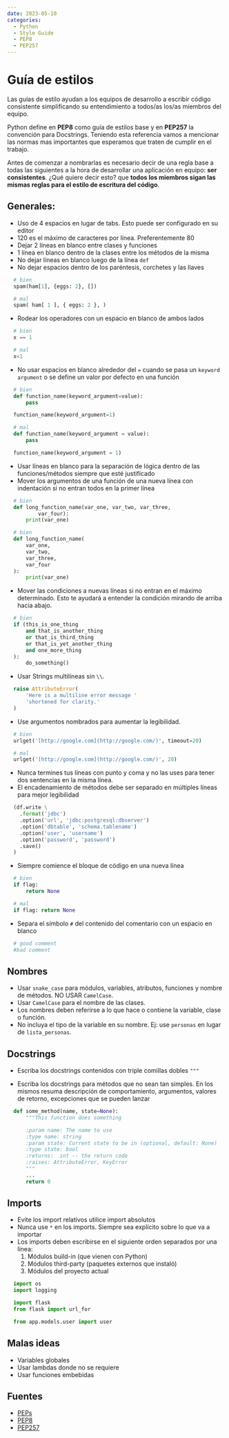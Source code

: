 ```yaml
---
date: 2023-05-10
categories:
  - Python
  - Style Guide
  - PEP8
  - PEP257
---
```


# Guía de estilos

Las guías de estilo ayudan a los equipos de desarrollo a escribir código
consistente simplificando su entendimiento a todos/as los/as miembros del
equipo.

Python define en **PEP8** como guía de estilos base y en **PEP257** la convención
para Docstrings. Teniendo esta referencia vamos a mencionar las normas mas
importantes que esperamos que traten de cumplir en el trabajo.

<!-- more -->

Antes de comenzar a nombrarlas es necesario decir de una regla base a todas las
siguientes a la hora de desarrollar una aplicación en equipo: **ser
consistentes**. ¿Qué quiere decir esto? que **todos los miembros sigan las mismas
reglas para el estilo de escritura del código**.

## Generales:

- Uso de 4 espacios en lugar de tabs. Esto puede ser configurado en su editor
- 120 es el máximo de caracteres por línea. Preferentemente 80
- Dejar 2 líneas en blanco entre clases y funciones
- 1 línea en blanco dentro de la clases entre los métodos de la misma
- No dejar líneas en blanco luego de la línea `def`
- No dejar espacios dentro de los paréntesis, corchetes y las llaves
```python
  # bien
  spam(ham[1], {eggs: 2}, [])

  # mal
  spam( ham[ 1 ], { eggs: 2 }, )
```
- Rodear los operadores con un espacio en blanco de ambos lados
```python
  # bien
  x == 1

  # mal
  x<1
```
- No usar espacios en blanco alrededor del `=` cuando se pasa un `keyword
  argument` o se define un valor por defecto en una función
```python
  # bien
  def function_name(keyword_argument=value):
      pass

  function_name(keyword_argument=1)

  # mal
  def function_name(keyword_argument = value):
      pass

  function_name(keyword_argument = 1)
```
- Usar líneas en blanco para la separación de lógica dentro de las
  funciones/métodos siempre que esté justificado
- Mover los argumentos de una función de una nueva línea con indentación si no
  entran todos en la primer línea
```python
  # bien
  def long_function_name(var_one, var_two, var_three,
          var_four):
      print(var_one)

  # bien
  def long_function_name(
      var_one,
      var_two,
      var_three,
      var_four
  ):
      print(var_one)
```
- Mover las condiciones a nuevas líneas si no entran en el máximo determinado.
Esto te ayudará a entender la condición mirando de arriba hacia abajo.
```python
  # bien
  if (this_is_one_thing
      and that_is_another_thing
      or that_is_third_thing
      or that_is_yet_another_thing
      and one_more_thing
  ):
      do_something()
```
- Usar Strings multilíneas sin `\\`.
```python
  raise AttributeError(
      'Here is a multiline error message '
      'shortened for clarity.'
  )
```
- Use argumentos nombrados para aumentar la legibilidad.
```python
  # bien
  urlget('[http://google.com](http://google.com/)', timeout=20)

  # mal
  urlget('[http://google.com](http://google.com/)', 20)
```
- Nunca termines tus líneas con punto y coma y no las uses para tener dos
  sentencias en la misma línea.
- El encadenamiento de métodos debe ser separado en múltiples líneas para mejor
  legibilidad
```python
  (df.write \
    .format('jdbc')
    .option('url', 'jdbc:postgresql:dbserver')
    .option('dbtable', 'schema.tablename')
    .option('user', 'username')
    .option('password', 'password')
    .save()
  )
```
- Siempre comience el bloque de código en una nueva línea
```python
  # bien
  if flag:
      return None

  # mal
  if flag: return None
```
- Separa el símbolo `#` del contenido del comentario con un espacio en blanco
```python
  # good comment
  #bad comment
```

## Nombres

- Usar `snake_case` para módulos, variables, atributos, funciones y nombre de
  métodos. NO USAR `CamelCase`.
- Usar `CamelCase` para el nombre de las clases.
- Los nombres deben referirse a lo que hace o contiene la variable, clase o
  función.
- No incluya el tipo de la variable en su nombre. Ej: use `personas` en lugar de
  `lista_personas`.

## Docstrings

- Escriba los docstrings contenidos con triple comillas dobles `"""`

- Escriba los docstrings para métodos que no sean tan simples. En los mismos
  resuma descripción de comportamiento, argumentos, valores de retorno,
  excepciones que se pueden lanzar
```python
  def some_method(name, state=None):
      """This function does something

      :param name: The name to use
      :type name: string
      :param state: Current state to be in (optional, default: None)
      :type state: bool
      :returns:  int -- the return code
      :raises: AttributeError, KeyError
      """
      ...
      return 0
```

## Imports

- Evite los import relativos utilice import absolutos
- Nunca use `*` en los imports. Siempre sea explícito sobre lo que va a importar
- Los imports deben escribirse en el siguiente orden separados por una línea:
    1. Módulos build-in (que vienen con Python)
    2. Módulos third-party (paquetes externos que instaló)
    3. Módulos del proyecto actual

```python
  import os
  import logging

  import flask
  from flask import url_for

  from app.models.user import user
```

## Malas ideas

- Variables globales
- Usar lambdas donde no se requiere
- Usar funciones embebidas

## Fuentes

- [PEPs](https://www.python.org/dev/peps/)
- [PEP8](https://www.python.org/dev/peps/pep-0008/)
- [PEP257](https://www.python.org/dev/peps/pep-0257/)
